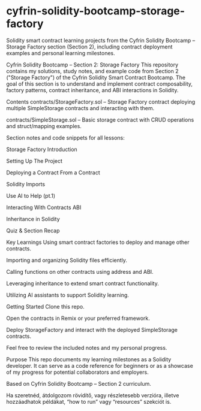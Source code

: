 # cyfrin-solidity-bootcamp-storage-factory
Solidity smart contract learning projects from the Cyfrin Solidity Bootcamp – Storage Factory section (Section 2), including contract deployment examples and personal learning milestones.

Cyfrin Solidity Bootcamp – Section 2: Storage Factory
This repository contains my solutions, study notes, and example code from Section 2 ("Storage Factory") of the Cyfrin Solidity Smart Contract Bootcamp.
The goal of this section is to understand and implement contract composability, factory patterns, contract inheritance, and ABI interactions in Solidity.

Contents
contracts/StorageFactory.sol – Storage Factory contract deploying multiple SimpleStorage contracts and interacting with them.

contracts/SimpleStorage.sol – Basic storage contract with CRUD operations and struct/mapping examples.

Section notes and code snippets for all lessons:

Storage Factory Introduction

Setting Up The Project

Deploying a Contract From a Contract

Solidity Imports

Use AI to Help (pt.1)

Interacting With Contracts ABI

Inheritance in Solidity

Quiz & Section Recap

Key Learnings
Using smart contract factories to deploy and manage other contracts.

Importing and organizing Solidity files efficiently.

Calling functions on other contracts using address and ABI.

Leveraging inheritance to extend smart contract functionality.

Utilizing AI assistants to support Solidity learning.

Getting Started
Clone this repo.

Open the contracts in Remix or your preferred framework.

Deploy StorageFactory and interact with the deployed SimpleStorage contracts.

Feel free to review the included notes and my personal progress.

Purpose
This repo documents my learning milestones as a Solidity developer.
It can serve as a code reference for beginners or as a showcase of my progress for potential collaborators and employers.

Based on Cyfrin Solidity Bootcamp – Section 2 curriculum.

Ha szeretnéd, átdolgozom rövidítő, vagy részletesebb verzióra, illetve hozzáadhatok példákat, “how to run” vagy “resources” szekciót is.

